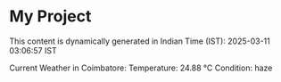 # My Project

This content is dynamically generated in Indian Time (IST): 2025-03-11 03:06:57 IST


Current Weather in Coimbatore:
Temperature: 24.88 °C
Condition: haze
